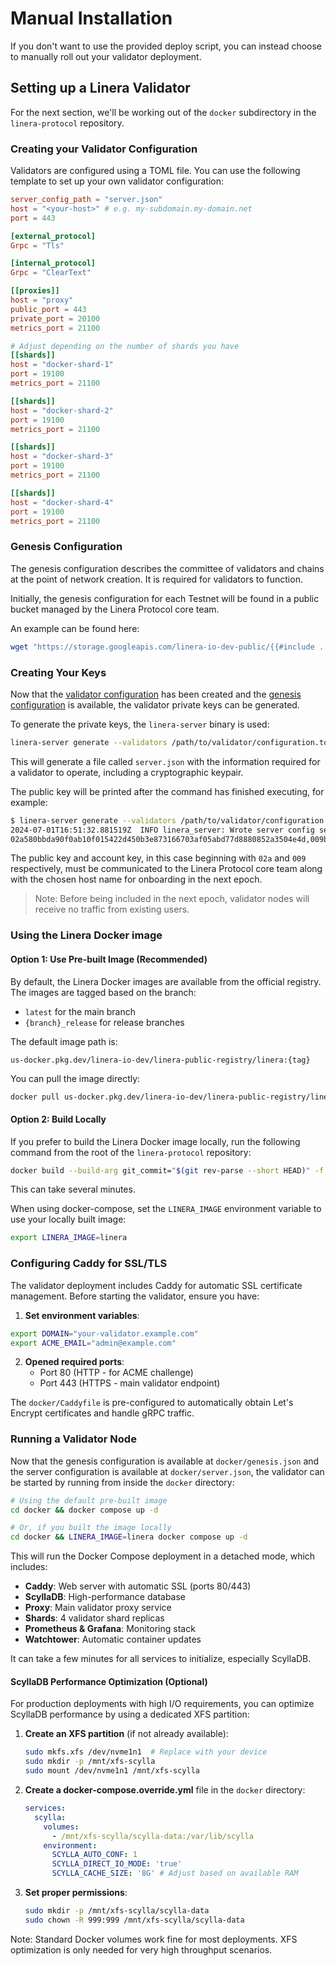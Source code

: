# Manual Installation

If you don't want to use the provided deploy script, you can instead choose to
manually roll out your validator deployment.

## Setting up a Linera Validator

For the next section, we'll be working out of the `docker` subdirectory in the
`linera-protocol` repository.

### Creating your Validator Configuration

Validators are configured using a TOML file. You can use the following template
to set up your own validator configuration:

```toml
server_config_path = "server.json"
host = "<your-host>" # e.g. my-subdomain.my-domain.net
port = 443

[external_protocol]
Grpc = "Tls"

[internal_protocol]
Grpc = "ClearText"

[[proxies]]
host = "proxy"
public_port = 443
private_port = 20100
metrics_port = 21100

# Adjust depending on the number of shards you have
[[shards]]
host = "docker-shard-1"
port = 19100
metrics_port = 21100

[[shards]]
host = "docker-shard-2"
port = 19100
metrics_port = 21100

[[shards]]
host = "docker-shard-3"
port = 19100
metrics_port = 21100

[[shards]]
host = "docker-shard-4"
port = 19100
metrics_port = 21100

```

### Genesis Configuration

The genesis configuration describes the committee of validators and chains at
the point of network creation. It is required for validators to function.

Initially, the genesis configuration for each Testnet will be found in a public
bucket managed by the Linera Protocol core team.

An example can be found here:

```bash
wget "https://storage.googleapis.com/linera-io-dev-public/{{#include ../../../TESTNET_DOMAIN}}/genesis.json"
```

### Creating Your Keys

Now that the
[validator configuration](manual-installation.md#creating-your-validator-configuration)
has been created and the
[genesis configuration](manual-installation.md#genesis-configuration) is
available, the validator private keys can be generated.

To generate the private keys, the `linera-server` binary is used:

```bash
linera-server generate --validators /path/to/validator/configuration.toml
```

This will generate a file called `server.json` with the information required for
a validator to operate, including a cryptographic keypair.

The public key will be printed after the command has finished executing, for
example:

```bash
$ linera-server generate --validators /path/to/validator/configuration.toml
2024-07-01T16:51:32.881519Z  INFO linera_server: Wrote server config server.json
02a580bbda90f0ab10f015422d450b3e873166703af05abd77d8880852a3504e4d,009b2ecc5d39645e81ff01cfe4ceeca5ec207d822762f43b35ef77b2367666a7f8
```

The public key and account key, in this case beginning with `02a` and `009`
respectively, must be communicated to the Linera Protocol core team along with
the chosen host name for onboarding in the next epoch.

> Note: Before being included in the next epoch, validator nodes will receive no
> traffic from existing users.

### Using the Linera Docker image

#### Option 1: Use Pre-built Image (Recommended)

By default, the Linera Docker images are available from the official registry.
The images are tagged based on the branch:

- `latest` for the main branch
- `{branch}_release` for release branches

The default image path is:

```text
us-docker.pkg.dev/linera-io-dev/linera-public-registry/linera:{tag}
```

You can pull the image directly:

```bash
docker pull us-docker.pkg.dev/linera-io-dev/linera-public-registry/linera:latest
```

#### Option 2: Build Locally

If you prefer to build the Linera Docker image locally, run the following
command from the root of the `linera-protocol` repository:

```bash
docker build --build-arg git_commit="$(git rev-parse --short HEAD)" -f docker/Dockerfile . -t linera
```

This can take several minutes.

When using docker-compose, set the `LINERA_IMAGE` environment variable to use
your locally built image:

```bash
export LINERA_IMAGE=linera
```

### Configuring Caddy for SSL/TLS

The validator deployment includes Caddy for automatic SSL certificate
management. Before starting the validator, ensure you have:

1. **Set environment variables**:

```bash
export DOMAIN="your-validator.example.com"
export ACME_EMAIL="admin@example.com"
```

2. **Opened required ports**:
   - Port 80 (HTTP - for ACME challenge)
   - Port 443 (HTTPS - main validator endpoint)

The `docker/Caddyfile` is pre-configured to automatically obtain Let's Encrypt
certificates and handle gRPC traffic.

### Running a Validator Node

Now that the genesis configuration is available at `docker/genesis.json` and the
server configuration is available at `docker/server.json`, the validator can be
started by running from inside the `docker` directory:

```bash
# Using the default pre-built image
cd docker && docker compose up -d

# Or, if you built the image locally
cd docker && LINERA_IMAGE=linera docker compose up -d
```

This will run the Docker Compose deployment in a detached mode, which includes:

- **Caddy**: Web server with automatic SSL (ports 80/443)
- **ScyllaDB**: High-performance database
- **Proxy**: Main validator proxy service
- **Shards**: 4 validator shard replicas
- **Prometheus & Grafana**: Monitoring stack
- **Watchtower**: Automatic container updates

It can take a few minutes for all services to initialize, especially ScyllaDB.

#### ScyllaDB Performance Optimization (Optional)

For production deployments with high I/O requirements, you can optimize ScyllaDB
performance by using a dedicated XFS partition:

1. **Create an XFS partition** (if not already available):

   ```bash
   sudo mkfs.xfs /dev/nvme1n1  # Replace with your device
   sudo mkdir -p /mnt/xfs-scylla
   sudo mount /dev/nvme1n1 /mnt/xfs-scylla
   ```

2. **Create a docker-compose.override.yml** file in the `docker` directory:

   ```yaml
   services:
     scylla:
       volumes:
         - /mnt/xfs-scylla/scylla-data:/var/lib/scylla
       environment:
         SCYLLA_AUTO_CONF: 1
         SCYLLA_DIRECT_IO_MODE: 'true'
         SCYLLA_CACHE_SIZE: '8G' # Adjust based on available RAM
   ```

3. **Set proper permissions**:
   ```bash
   sudo mkdir -p /mnt/xfs-scylla/scylla-data
   sudo chown -R 999:999 /mnt/xfs-scylla/scylla-data
   ```

Note: Standard Docker volumes work fine for most deployments. XFS optimization
is only needed for very high throughput scenarios.
